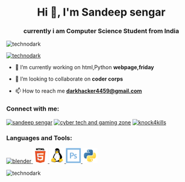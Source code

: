  <h1 align="center">Hi 👋, I'm Sandeep sengar</h1>
<h3 align="center">currently i am Computer Science Student from India</h3>

<p align="left"> <img src="https://komarev.com/ghpvc/?username=technodark&label=Profile%20views&color=0e75b6&style=flat" alt="technodark" /> </p>

<p align="left"> <a href="https://github.com/ryo-ma/github-profile-trophy"><img src="https://github-profile-trophy.vercel.app/?username=technodark" alt="technodark" /></a> </p>

- 🔭 I’m currently working on html,Python **webpage,friday**

- 👯 I’m looking to collaborate on **coder corps**

- 📫 How to reach me **darkhacker4459@gmail.com**

<h3 align="left">Connect with me:</h3>
<p align="left">
<a href="https://fb.com/sandeep sengar" target="blank"><img align="center" src="https://raw.githubusercontent.com/rahuldkjain/github-profile-readme-generator/master/src/images/icons/Social/facebook.svg" alt="sandeep sengar" height="30" width="40" /></a>
<a href="https://instagram.com/cyber tech and gaming zone" target="blank"><img align="center" src="https://raw.githubusercontent.com/rahuldkjain/github-profile-readme-generator/master/src/images/icons/Social/instagram.svg" alt="cyber tech and gaming zone" height="30" width="40" /></a>
<a href="https://youtu.be/YzPvkOQe3cU" target="blank"><img align="center" src="https://raw.githubusercontent.com/rahuldkjain/github-profile-readme-generator/master/src/images/icons/Social/youtube.svg" alt="knock4kills" height="30" width="40" /></a>
</p>

<h3 align="left">Languages and Tools:</h3>
<p align="left"> <a href="https://www.blender.org/" target="_blank" rel="noreferrer"> <img src="https://download.blender.org/branding/community/blender_community_badge_white.svg" alt="blender" width="40" height="40"/> </a> <a href="https://www.w3.org/html/" target="_blank" rel="noreferrer"> <img src="https://raw.githubusercontent.com/devicons/devicon/master/icons/html5/html5-original-wordmark.svg" alt="html5" width="40" height="40"/> </a> <a href="https://www.linux.org/" target="_blank" rel="noreferrer"> <img src="https://raw.githubusercontent.com/devicons/devicon/master/icons/linux/linux-original.svg" alt="linux" width="40" height="40"/> </a> <a href="https://www.photoshop.com/en" target="_blank" rel="noreferrer"> <img src="https://raw.githubusercontent.com/devicons/devicon/master/icons/photoshop/photoshop-line.svg" alt="photoshop" width="40" height="40"/> </a> <a href="https://www.python.org" target="_blank" rel="noreferrer"> <img src="https://raw.githubusercontent.com/devicons/devicon/master/icons/python/python-original.svg" alt="python" width="40" height="40"/> </a> </p>

<p><img align="center" src="https://github-readme-stats.vercel.app/api/top-langs?username=technodark&show_icons=true&locale=en&layout=compact" alt="technodark" /></p>
